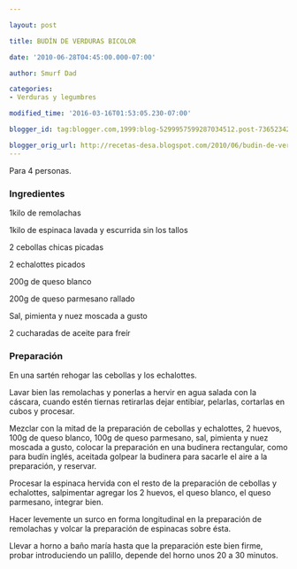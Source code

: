 ```yaml
---

layout: post

title: BUDÍN DE VERDURAS BICOLOR

date: '2010-06-28T04:45:00.000-07:00'

author: Smurf Dad

categories:
- Verduras y legumbres

modified_time: '2016-03-16T01:53:05.230-07:00'

blogger_id: tag:blogger.com,1999:blog-5299957599287034512.post-7365234285604260281

blogger_orig_url: http://recetas-desa.blogspot.com/2010/06/budin-de-verduras-bicolor.html
---
```


Para 4 personas.

<h3>Ingredientes</h3>

1kilo de remolachas

1kilo de espinaca lavada y escurrida sin los tallos

2 cebollas chicas picadas

2 echalottes picados

200g de queso blanco

200g de queso parmesano rallado

Sal, pimienta y nuez moscada a gusto

2 cucharadas de aceite para freír

<h3>Preparación</h3>

En una sartén rehogar las cebollas y los echalottes.

Lavar bien las remolachas y ponerlas a hervir en agua salada con la cáscara, cuando estén tiernas retirarlas dejar entibiar, pelarlas, cortarlas en cubos y procesar.

Mezclar con la mitad de la preparación de cebollas y echalottes, 2 huevos, 100g de queso blanco, 100g de queso parmesano, sal, pimienta y nuez moscada a gusto, colocar la preparación en una budinera rectangular, como para budín inglés, aceitada golpear la budinera para sacarle el aire a la preparación, y reservar.

Procesar la espinaca hervida con el resto de la preparación de cebollas y echalottes, salpimentar agregar los 2 huevos, el queso blanco, el queso parmesano, integrar bien.

Hacer levemente un surco en forma longitudinal en la preparación de remolachas y volcar la preparación de espinacas sobre ésta.

Llevar a horno a baño maría hasta que la preparación este bien firme, probar introduciendo un palillo, depende del horno unos 20 a 30 minutos.